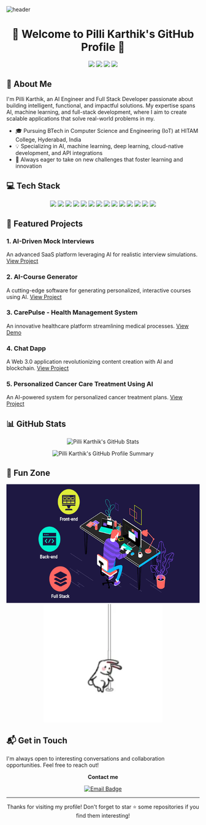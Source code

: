 ![header](https://capsule-render.vercel.app/api?type=slice&color=c8a4ea&height=190&section=header&text=Pilli%20Karthik&fontColor=236FD7&fontAlignX=45&fontAlignY=65&fontSize=80&animation=twinkling)

<h1 align="center">👋 Welcome to Pilli Karthik's GitHub Profile 👋</h1>

<p align="center">
  <a href="https://pilli-karthik-portfolio.netlify.app/"><img src="https://img.shields.io/badge/Portfolio-FA829D?style=for-the-badge&logo=D-Wave Systems&logoColor=white"/></a>
  <a href="https://www.linkedin.com/in/itsmekarthikpilli/"><img src="https://img.shields.io/badge/LinkedIn-0A66C2?style=for-the-badge&logo=LinkedIn&logoColor=white"/></a>
  <a href="https://drive.google.com/file/d/1DAvXh5f7rGmMwNGjaF9Pnbk8jUjnyF8A/view?usp=sharing"><img src="https://img.shields.io/badge/Resume-brightgreen?style=for-the-badge&logo=airplayvideo&logoColor=white"/></a>
  <a href="mailto:kkbae143@gmail.com"><img src="https://img.shields.io/badge/Gmail-d14836?style=for-the-badge&logo=Gmail&logoColor=white"/></a>
</p>

## 🚀 About Me

I'm Pilli Karthik, an AI Engineer and Full Stack Developer passionate about building intelligent, functional, and impactful solutions. My expertise spans AI, machine learning, and full-stack development, where I aim to create scalable applications that solve real-world problems in my.

- 🎓 Pursuing BTech in Computer Science and Engineering (IoT) at HITAM College, Hyderabad, India
- 💡 Specializing in AI, machine learning, deep learning, cloud-native development, and API integrations
- 🌱 Always eager to take on new challenges that foster learning and innovation

## 💻 Tech Stack

<p align="center">
  <img src="https://img.shields.io/badge/-Python-3776AB?style=for-the-badge&logo=python&logoColor=white"/>
  <img src="https://img.shields.io/badge/-TensorFlow-FF6F00?style=for-the-badge&logo=tensorflow&logoColor=white"/>
  <img src="https://img.shields.io/badge/-React-61DAFB?style=for-the-badge&logo=react&logoColor=black"/>
  <img src="https://img.shields.io/badge/-Node.js-339933?style=for-the-badge&logo=node.js&logoColor=white"/>
  <img src="https://img.shields.io/badge/-PyTorch-EE4C2C?style=for-the-badge&logo=pytorch&logoColor=white"/>
  <img src="https://img.shields.io/badge/-Scikit%20Learn-F7931E?style=for-the-badge&logo=scikit-learn&logoColor=white"/>
  <img src="https://img.shields.io/badge/-JavaScript-F7DF1E?style=for-the-badge&logo=javascript&logoColor=black"/>
  <img src="https://img.shields.io/badge/-Express.js-000000?style=for-the-badge&logo=express&logoColor=white"/>
  <img src="https://img.shields.io/badge/-MongoDB-47A248?style=for-the-badge&logo=mongodb&logoColor=white"/>
  <img src="https://img.shields.io/badge/-Docker-2496ED?style=for-the-badge&logo=docker&logoColor=white"/>
  <img src="https://img.shields.io/badge/-Kubernetes-326CE5?style=for-the-badge&logo=kubernetes&logoColor=white"/>
  <img src="https://img.shields.io/badge/-AWS-232F3E?style=for-the-badge&logo=amazon-aws&logoColor=white"/>
  <img src="https://img.shields.io/badge/-Bootstrap-7952B3?style=for-the-badge&logo=bootstrap&logoColor=white"/>
  <img src="https://img.shields.io/badge/-Git-F05032?style=for-the-badge&logo=git&logoColor=white"/>
</p>

## 🌟 Featured Projects

### 1. AI-Driven Mock Interviews
An advanced SaaS platform leveraging AI for realistic interview simulations. [View Project](https://ai-mockup.vercel.app/)

### 2. AI-Course Generator
A cutting-edge software for generating personalized, interactive courses using AI. [View Project](https://ai-course-generator-six.vercel.app/)

### 3. CarePulse - Health Management System
An innovative healthcare platform streamlining medical processes. [View Demo](https://www.youtube.com/watch?v=lEflo_sc82g)

### 4. Chat Dapp
A Web 3.0 application revolutionizing content creation with AI and blockchain. [View Project](https://mega-bot-sigma.vercel.app/)

### 5. Personalized Cancer Care Treatment Using AI
An AI-powered system for personalized cancer treatment plans. [View Project](https://demux-404hacks.vercel.app/)

## 📊 GitHub Stats

<p align="center">
  <img src="https://github-readme-stats.vercel.app/api?username=KKBAE143&show_icons=true&theme=aura" alt="Pilli Karthik's GitHub Stats" />
</p>

<p align="center">
  <img src="http://github-profile-summary-cards.vercel.app/api/cards/profile-details?username=KKBAE143&theme=algolia" alt="Pilli Karthik's GitHub Profile Summary" />
</p>

## 🎨 Fun Zone

<p align="center">
  <img src="./full-stack-development.gif" height="310" alt="Full Stack Development GIF"/>
  <img src="./rabbitPoleDance.webp" height="310" alt="Rabbit Pole Dance GIF"/>
</p>

## 📬 Get in Touch

I'm always open to interesting conversations and collaboration opportunities. Feel free to reach out!


<p align="center">
  <strong>Contact me</strong>
</p>

<p align="center">
  <a href="mailto:Kkbae143@gmail.com">
    <img src="https://img.shields.io/badge/Email-Kkbae143%40gmail.com-blue?style=for-the-badge&logo=gmail" alt="Email Badge"/>
  </a>
</p>


---

<p align="center">
  Thanks for visiting my profile! Don't forget to star ⭐ some repositories if you find them interesting!
</p>
